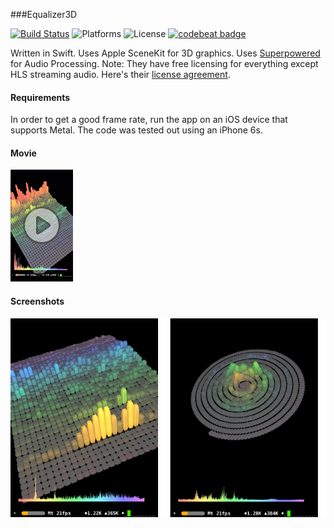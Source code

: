 ###Equalizer3D

[![Build Status](https://www.bitrise.io/app/ff624be0c29588d9.svg?token=xvWR3FdjSHo7tuBhprqTGQ&branch=master)](https://www.bitrise.io/app/ff624be0c29588d9)
![Platforms](https://img.shields.io/badge/platforms-ios-green.svg)
![License](https://img.shields.io/badge/license-MIT-blue.svg)
[![codebeat badge](https://codebeat.co/badges/1f28e033-fa8c-4f0a-96ba-2a86c67246bf)](https://codebeat.co/projects/github-com-jonathanritchey03-equalizer3d)

Written in Swift. Uses Apple SceneKit for 3D graphics. Uses 
[Superpowered](https://github.com/superpoweredSDK/Low-Latency-Android-Audio-iOS-Audio-Engine)  for Audio Processing. Note: They have free licensing for everything except HLS streaming audio. Here's their [license agreement](https://github.com/JonathanRitchey03/Equalizer3D/blob/master/Equalizer3D/Audio3DVisualizer/Frameworks/SuperPowered/SuperpoweredLicenseJune232015%2BLogosForCredit.pdf). 

#### Requirements

In order to get a good frame rate, run the app on an iOS device that supports Metal. The code was tested out using an iPhone 6s.

#### Movie

[![ScreenShot](https://raw.githubusercontent.com/JonathanRitchey03/Equalizer3D/master/Equalizer3D/Docs/Movies/MovieThumbnail.png)](https://youtu.be/0ocha2utgpQ)

#### Screenshots

![Grid Rendering](https://github.com/JonathanRitchey03/Equalizer3D/blob/master/Equalizer3D/Docs/Screens/rectangle.png?raw=true)






